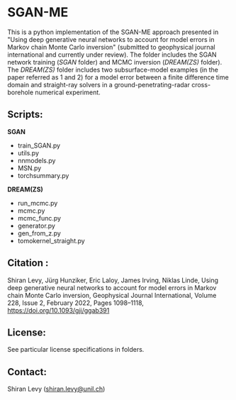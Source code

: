 # SGAN-ME

This is a python implementation of the SGAN-ME approach presented in "Using deep generative neural networks to account for model errors in Markov chain Monte Carlo inversion" (submitted to geophysical journal international and currently under review). The folder includes the SGAN network training (*SGAN* folder) and MCMC inversion (*DREAM(ZS)* folder). The *DREAM(ZS)* folder includes two subsurface-model examples (in the paper referred as 1 and 2) for a model error between a finite difference time domain and straight-ray solvers in a ground-penetrating-radar cross-borehole numerical experiment.

## Scripts:

**SGAN**
- train_SGAN.py
- utils.py
- nnmodels.py
- MSN.py
- torchsummary.py

**DREAM(ZS)**
- run_mcmc.py
- mcmc.py
- mcmc_func.py
- generator.py
- gen_from_z.py
- tomokernel_straight.py

## Citation :

Shiran Levy, Jürg Hunziker, Eric Laloy, James Irving, Niklas Linde, Using deep generative neural networks to account for model errors in Markov chain Monte Carlo inversion, Geophysical Journal International, Volume 228, Issue 2, February 2022, Pages 1098–1118, https://doi.org/10.1093/gji/ggab391

## License:

See particular license specifications in folders.

## Contact:

Shiran Levy (shiran.levy@unil.ch)
